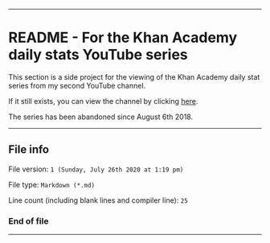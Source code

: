 
***

# README - For the Khan Academy daily stats YouTube series

This section is a side project for the viewing of the Khan Academy daily stat series from my second YouTube channel.

If it still exists, you can view the channel by clicking [here](https://www.youtube.com/channel/UCwlABkDDrCX3lnyfsLHCV0g/).

The series has been abandoned since August 6th 2018.

***

## File info

File version: `1 (Sunday, July 26th 2020 at 1:19 pm)`

File type: `Markdown (*.md)`

Line count (including blank lines and compiler line): `25`

### End of file

***
